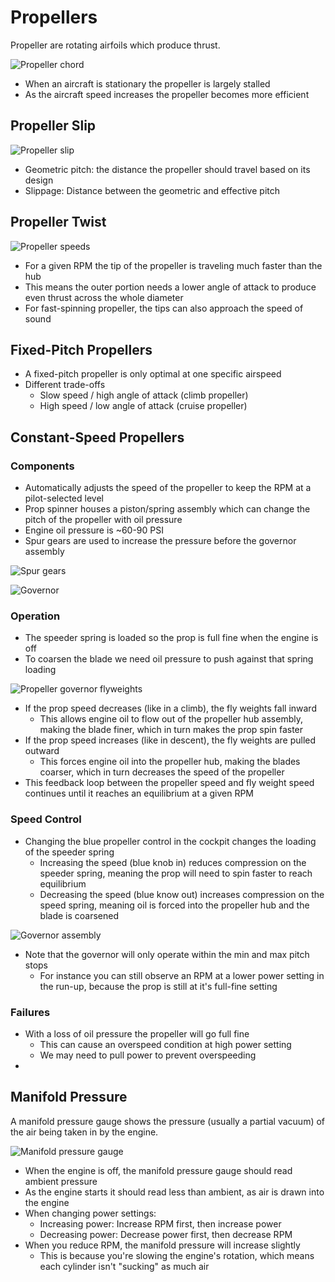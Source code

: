 # Propellers

Propeller are rotating airfoils which produce thrust.

![Propeller chord](images/image-7.png)

- When an aircraft is stationary the propeller is largely stalled
- As the aircraft speed increases the propeller becomes more efficient

## Propeller Slip

![Propeller slip](images/image-5.png)

- Geometric pitch: the distance the propeller should travel based on its design
- Slippage: Distance between the geometric and effective pitch

## Propeller Twist

![Propeller speeds](images/image-6.png)

- For a given RPM the tip of the propeller is traveling much faster than the hub
- This means the outer portion needs a lower angle of attack to produce even thrust across the whole diameter
- For fast-spinning propeller, the tips can also approach the speed of sound

## Fixed-Pitch Propellers

- A fixed-pitch propeller is only optimal at one specific airspeed
- Different trade-offs
  - Slow speed / high angle of attack (climb propeller)
  - High speed / low angle of attack (cruise propeller)

## Constant-Speed Propellers

### Components

- Automatically adjusts the speed of the propeller to keep the RPM at a pilot-selected level
- Prop spinner houses a piston/spring assembly which can change the pitch of the propeller with oil pressure
- Engine oil pressure is ~60-90 PSI
- Spur gears are used to increase the pressure before the governor assembly

![Spur gears](images/image-11.png)

![Governor](images/image-13.png)

### Operation

- The speeder spring is loaded so the prop is full fine when the engine is off
- To coarsen the blade we need oil pressure to push against that spring loading

![Propeller governor flyweights](images/image-8.png)

- If the prop speed decreases (like in a climb), the fly weights fall inward
  - This allows engine oil to flow out of the propeller hub assembly, making the blade finer, which in turn makes the prop spin faster
- If the prop speed increases (like in descent), the fly weights are pulled outward
  - This forces engine oil into the propeller hub, making the blades coarser, which in turn decreases the speed of the propeller
- This feedback loop between the propeller speed and fly weight speed continues until it reaches an equilibrium at a given RPM

### Speed Control

- Changing the blue propeller control in the cockpit changes the loading of the speeder spring
  - Increasing the speed (blue knob in) reduces compression on the speeder spring, meaning the prop will need to spin faster to reach equilibrium
  - Decreasing the speed (blue know out) increases compression on the speed spring, meaning oil is forced into the propeller hub and the blade is coarsened

![Governor assembly](images/image-12.png)

- Note that the governor will only operate within the min and max pitch stops
  - For instance you can still observe an RPM at a lower power setting in the run-up, because the prop is still at it's full-fine setting

### Failures

- With a loss of oil pressure the propeller will go full fine
  - This can cause an overspeed condition at high power setting
  - We may need to pull power to prevent overspeeding
- 

## Manifold Pressure

A manifold pressure gauge shows the pressure (usually a partial vacuum) of the air being taken in by the engine.

![Manifold pressure gauge](images/image-14.png)

- When the engine is off, the manifold pressure gauge should read ambient pressure
- As the engine starts it should read less than ambient, as air is drawn into the engine
- When changing power settings:
  - Increasing power: Increase RPM first, then increase power
  - Decreasing power: Decrease power first, then decrease RPM
- When you reduce RPM, the manifold pressure will increase slightly
  - This is because you're slowing the engine's rotation, which means each cylinder isn't "sucking" as much air
